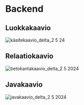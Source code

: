 # Backend

## Luokkakaavio

![käsitekaavio_delta_2 5 24](https://github.com/DeltaTeam-hh/backend/assets/89454122/12bc75cb-8dea-44c7-9c99-3cb3fdc69026)

## Relaatiokaavio

![tietokantakaavio_delta_2 5 2024](https://github.com/DeltaTeam-hh/backend/assets/89454122/f95531c4-2a43-49c7-97ae-283647c4f128)

## Javakaavio

![javakaavio_delta_2 5 2024](https://github.com/DeltaTeam-hh/backend/assets/89454122/9b0605d8-3380-4d56-a66c-91154072e15b)







 
